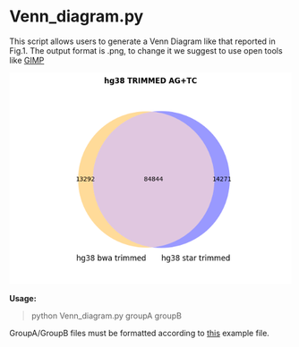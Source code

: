 <h1>Venn_diagram.py</h1>
<p align-text="justify">This script allows users to generate a Venn Diagram like that reported in Fig.1.
The output format is .png, to change it we suggest to use open tools like <a href="https://www.gimp.org/">GIMP</a></p>
<img src="./hg38 bwa trimmedVShg38 star trimmed.png" alt="Venn_Diagram">
<p><b>Usage:</b></p>

> python Venn_diagram.py groupA groupB

<p align-text="justify">GroupA/GroupB files must be formatted according to <a href="https://raw.githubusercontent.com/BioinfoUNIBA/QEdit/master/Figures_Python_code/SRR607967_hg38_bwa_trimmed.edi.fltrd_wgs_AGTC">this</a> example file.</p>

